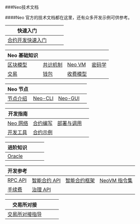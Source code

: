 ###Neo技术文档

####Neo 官方的技术文档都在这里，还有众多开发示例可供参考。

| 快速入门                            |      |      |      |
| ------------------------------------- | ---- | ---- | ---- |
| [合约开发快速入门](gettingstarted/prerequisites.md) |      |      |      |

| Neo 基础知识                                  |                                     |                                             |                                                          |
| --------------------------------------------- | ----------------------------------- | ------------------------------------------- | -------------------------------------------------------- |
| [区块模型](basic/concept/blockchain/block.md) | [共识机制](basic/consensus/dbft.md) | [Neo VM](basic/neovm.md)                    | [密码学](basic/concept/cryptography/encode_algorithm.md) |
| [交易](basic/concept/transaction.md)          | [钱包](basic/concept/wallets.md)    | [收费模型](basic/concept/charging_model.md) |                                                          |


| Neo 节点                         |                              |                                |      |
| -------------------------------- | ---------------------------- | ------------------------------ | ---- |
| [节点介绍](node/introduction.md) | [Neo-CLI](node/cli/setup.md) | [Neo-GUI](node/gui/install.md) |      |

| 开发指南                                     |                                          |                                        |      |
| -------------------------------------------- | ---------------------------------------- | -------------------------------------- | ---- |
| [Neo 网络](develop/network/testnet.md)       | [合约编写](develop/write/basics.md)      | [部署与调用](develop/deploy/deploy.md) |      |
| [开发工具](develop/tool/sdk/introduction.md) | [合约示例](develop/sample/HelloWorld.md) |                                        |      |

| 进阶知识                     |      |      |      |
| ---------------------------- | ---- | ---- | ---- |
| [Oracle](advanced/oracle.md) |      |      |      |


| 开发参考                                       |                                         |                                       |                                     |
| ---------------------------------------------- | --------------------------------------- | ------------------------------------- | ----------------------------------- |
| [RPC API](reference/rpc/latest-version/api.md) | [智能合约 API](reference/scapi/api.md)  | [智能合约框架](reference/scapi/fw.md) | [NeoVM 指令集](reference/neo_vm.md) |
| [手续费](reference/fees.md)                    | [治理 API](reference/governance_api.md) |                                       |                                     |

| 交易所对接                            |      |      |      |
| ------------------------------------- | ---- | ---- | ---- |
| [交易所对接指导](exchange/general.md) |      |      |      |

<link href="index.css" rel="stylesheet" />

